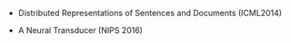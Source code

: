 * Distributed Representations of Sentences and Documents (ICML2014)

* A Neural Transducer (NIPS 2016)
